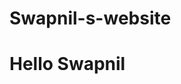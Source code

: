 # Swapnil-s-website
<html>
  <head>
  </head>
  <body>
    <h1> Hello Swapnil</h1>
  </body>
</html>
